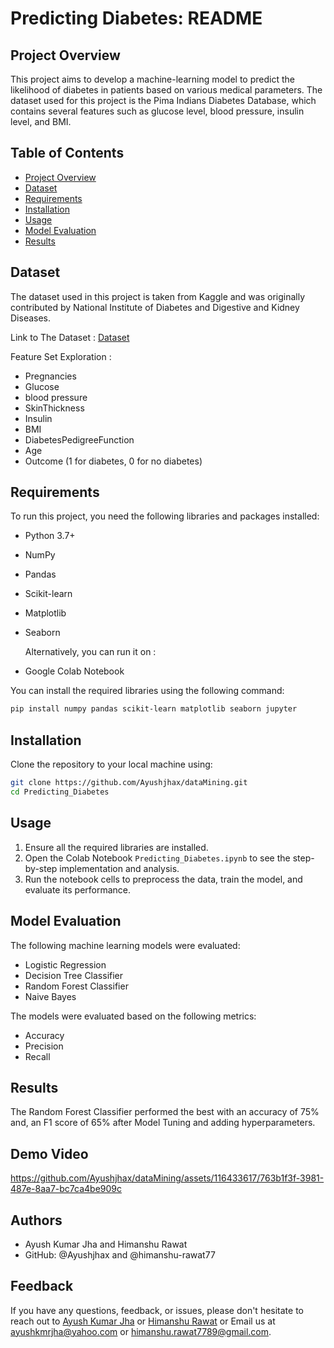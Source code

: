 # Predicting Diabetes: README

## Project Overview

This project aims to develop a machine-learning model to predict the likelihood of diabetes in patients based on various medical parameters. The dataset used for this project is the Pima Indians Diabetes Database, which contains several features such as glucose level, blood pressure, insulin level, and BMI.

## Table of Contents

- [Project Overview](#project-overview)
- [Dataset](#dataset)
- [Requirements](#requirements)
- [Installation](#installation)
- [Usage](#usage)
- [Model Evaluation](#model-evaluation)
- [Results](#results)

## Dataset

The dataset used in this project is taken from Kaggle and was originally contributed by National Institute of Diabetes and Digestive and Kidney Diseases.

Link to The Dataset : [Dataset](https://www.kaggle.com/datasets/akshaydattatraykhare/diabetes-dataset)

Feature Set Exploration :

- Pregnancies
- Glucose
- blood pressure
- SkinThickness
- Insulin
- BMI
- DiabetesPedigreeFunction
- Age
- Outcome (1 for diabetes, 0 for no diabetes)

## Requirements

To run this project, you need the following libraries and packages installed:

- Python 3.7+
- NumPy
- Pandas
- Scikit-learn
- Matplotlib
- Seaborn
  
  Alternatively, you can run it on : 
- Google Colab Notebook

You can install the required libraries using the following command:

```bash
pip install numpy pandas scikit-learn matplotlib seaborn jupyter
```

## Installation

Clone the repository to your local machine using:

```bash
git clone https://github.com/Ayushjhax/dataMining.git
cd Predicting_Diabetes
```

## Usage

1. Ensure all the required libraries are installed.
2. Open the Colab Notebook `Predicting_Diabetes.ipynb` to see the step-by-step implementation and analysis.
3. Run the notebook cells to preprocess the data, train the model, and evaluate its performance.

## Model Evaluation

The following machine learning models were evaluated:

- Logistic Regression
- Decision Tree Classifier
- Random Forest Classifier
- Naive Bayes

The models were evaluated based on the following metrics:

- Accuracy
- Precision
- Recall

## Results

The Random Forest Classifier performed the best with an accuracy of 75% and,  an F1 score of 65% after Model Tuning and adding hyperparameters.

## Demo Video


https://github.com/Ayushjhax/dataMining/assets/116433617/763b1f3f-3981-487e-8aa7-bc7ca4be909c

## Authors
- Ayush Kumar Jha and Himanshu Rawat
- GitHub: @Ayushjhax and @himanshu-rawat77

## Feedback

If you have any questions, feedback, or issues, please don't hesitate to reach out to [Ayush Kumar Jha](https://www.linkedin.com/in/ayushjhax/)  or [Himanshu Rawat](https://www.linkedin.com/in/himanshu-rawat-1011sh/) or Email us at ayushkmrjha@yahoo.com or himanshu.rawat7789@gmail.com.
